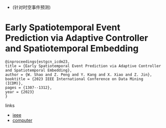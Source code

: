 - (针对时空事件预测)
# Early Spatiotemporal Event Prediction via Adaptive Controller and Spatiotemporal Embedding

```
@inproceedings{estgcn_icdm23,
title = {Early Spatiotemporal Event Prediction via Adaptive Controller and Spatiotemporal Embedding},
author = {W. Shao and Z. Peng and Y. Kang and X. Xiao and Z. Jin},
booktitle = {2023 IEEE International Conference on Data Mining (ICDM)},
pages = {1307--1312},
year = {2023}
}
```

links
- [ieee](https://doi.org/10.1109/ICDM58522.2023.00166)
- [computer](https://doi.ieeecomputersociety.org/10.1109/ICDM58522.2023.00166)
